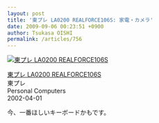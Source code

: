 ```yaml
---
layout: post
title: '東プレ LA0200 REALFORCE106S: 家電・カメラ'
date: 2009-09-06 00:23:51 +0900
author: Tsukasa OISHI
permalink: /articles/756
---
```



 [![東プレ LA0200 REALFORCE106S](https://images-na.ssl-images-amazon.com/images/I/41Z9ZY3FB0L._SL160_.jpg "東プレ LA0200 REALFORCE106S")](http://www.amazon.co.jp/%E6%9D%B1%E3%83%97%E3%83%AC-LA0200-REALFORCE106S/dp/B000EQHU58%3FSubscriptionId%3DAKIAIKJECTBTL3JTYTKA%26tag%3Dkaeruspoon-22%26linkCode%3Dxm2%26camp%3D2025%26creative%3D165953%26creativeASIN%3DB000EQHU58)  

 [東プレ LA0200 REALFORCE106S](http://www.amazon.co.jp/%E6%9D%B1%E3%83%97%E3%83%AC-LA0200-REALFORCE106S/dp/B000EQHU58%3FSubscriptionId%3DAKIAIKJECTBTL3JTYTKA%26tag%3Dkaeruspoon-22%26linkCode%3Dxm2%26camp%3D2025%26creative%3D165953%26creativeASIN%3DB000EQHU58)  
東プレ  
Personal Computers  
2002-04-01  

今、一番ほしいキーボードかもです。  
